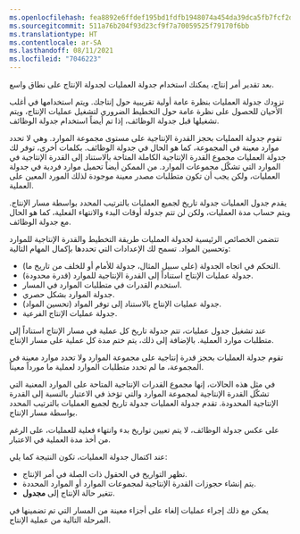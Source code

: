 ```yaml
---
ms.openlocfilehash: fea8892e6ffdef195bd1fdfb1948074a454da39dca5fb7fcf2d7e86b7d0ca3f6
ms.sourcegitcommit: 511a76b204f93d23cf9f7a70059525f79170f6bb
ms.translationtype: HT
ms.contentlocale: ar-SA
ms.lasthandoff: 08/11/2021
ms.locfileid: "7046223"
---
```

بعد تقدير أمر إنتاج، يمكنك استخدام جدولة العمليات لجدولة الإنتاج على نطاق واسع.

تزودك جدولة العمليات بنظرة عامة أولية تقريبية حول إنتاجك. ويتم استخدامها في أغلب الأحيان للحصول على نظرة عامة حول التخطيط الضروري لتشغيل عمليات الإنتاج، ويتم تشغيلها قبل جدولة الوظائف، إذا تم أيضاً استخدام جدولة الوظائف.

تقوم جدولة العمليات بحجز القدرة الإنتاجية على مستوى مجموعة الموارد. وهي لا تحدد موارد معينة في المجموعة، كما هو الحال في جدولة الوظائف. بكلمات أخرى، توفر لك جدولة العمليات مجموع القدرة الإنتاجية الكاملة المتاحة بالاستناد إلى القدرة الإنتاجية في الموارد التي تشكّل مجموعات الموارد. من الممكن أيضاً تحميل موارد فردية في جدولة العمليات، ولكن يجب أن تكون متطلبات مصدر معينة موجودة لذلك المورد المعين على العملية.

يقدم جدول العمليات جدولة تاريخ لجميع العمليات بالترتيب المحدد بواسطة مسار الإنتاج. ويتم حساب مدة العمليات، ولكن لن تتم جدولة أوقات البدء والانتهاء الفعلية، كما هو الحال مع جدولة الوظائف.

تتضمن الخصائص الرئيسية لجدولة العمليات طريقة التخطيط والقدرة الإنتاجية للموارد وتحسين المواد. تسمح لك الإعدادات التي تحددها بإكمال المهام التالية:

-   التحكم في اتجاه الجدولة (على سبيل المثال، جدولة للأمام أو للخلف من تاريخ ما).
-   جدولة عمليات الإنتاج استناداً إلى القدرة الإنتاجية للموارد (قدرة محدودة).
-   استخدم القدرات في متطلبات الموارد في المسار.
-   جدولة الموارد بشكل حصري.
-   جدولة عمليات الإنتاج بالاستناد إلى توفر المواد (تحسين المواد).
-   جدولة عمليات الإنتاج الفرعية.

عند تشغيل جدول عمليات، تتم جدولة تاريخ كل عملية في مسار الإنتاج استناداً إلى متطلبات موارد العملية. بالإضافة إلى ذلك، يتم ختم مدة كل عملية على مسار الإنتاج.

تقوم جدولة العمليات بحجز قدرة إنتاجية على مجموعة الموارد ولا تحدد موارد معينة في المجموعة، ما لم تحدد متطلبات الموارد لعملية ما مورداً معيناً.

في مثل هذه الحالات، إنها مجموع القدرات الإنتاجية المتاحة على الموارد المعنية التي تشكّل القدرة الإنتاجية لمجموعة الموارد والتي تؤخذ في الاعتبار بالنسبة إلى القدرة الإنتاجية المحدودة. تقدم جدولة العمليات جدولة تاريخ لجميع العمليات بالترتيب المحدد بواسطة مسار الإنتاج.

على عكس جدولة الوظائف، لا يتم تعيين تواريخ بدء وانتهاء فعلية للعمليات، على الرغم من أخذ مدة العملية في الاعتبار.

عند اكتمال جدولة العمليات، تكون النتيجة كما يلي:

-   تظهر التواريخ في الحقول ذات الصلة في أمر الإنتاج.
-   يتم إنشاء حجوزات القدرة الإنتاجية لمجموعات الموارد أو الموارد المحددة.
-   تتغير حالة الإنتاج إلى **مجدول**.

يمكن مع ذلك إجراء عمليات إلغاء على أجزاء معينة من المسار التي تم تضمينها في المرحلة التالية من عملية الإنتاج.
